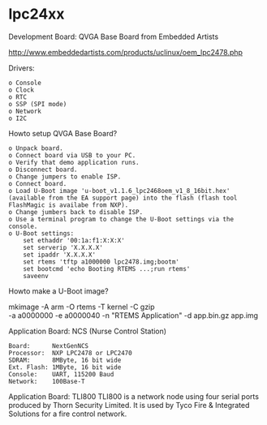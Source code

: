 lpc24xx
=======

Development Board: QVGA Base Board from Embedded Artists

http://www.embeddedartists.com/products/uclinux/oem_lpc2478.php

Drivers:

	o Console
	o Clock
	o RTC
	o SSP (SPI mode)
	o Network
	o I2C

Howto setup QVGA Base Board?

	o Unpack board.
	o Connect board via USB to your PC.
	o Verify that demo application runs.
	o Disconnect board.
	o Change jumpers to enable ISP.
	o Connect board.
	o Load U-Boot image 'u-boot_v1.1.6_lpc2468oem_v1_8_16bit.hex'
	(available from the EA support page) into the flash (flash tool
	FlashMagic is availabe from NXP).
	o Change jumbers back to disable ISP.
	o Use a terminal program to change the U-Boot settings via the console.
	o U-Boot settings:
		set ethaddr '00:1a:f1:X:X:X'
		set serverip 'X.X.X.X'
		set ipaddr 'X.X.X.X'
		set rtems 'tftp a1000000 lpc2478.img;bootm'
		set bootcmd 'echo Booting RTEMS ...;run rtems'
		saveenv

Howto make a U-Boot image?

mkimage -A arm -O rtems -T kernel -C gzip \
   -a a0000000 -e a0000040 -n "RTEMS Application" -d app.bin.gz app.img

Application Board: NCS (Nurse Control Station)

	Board:      NextGenNCS
	Processor:  NXP LPC2478 or LPC2470
	SDRAM:      8MByte, 16 bit wide
	Ext. Flash: 1MByte, 16 bit wide
	Console:    UART, 115200 Baud
	Network:    100Base-T

Application Board: TLI800
	TLI800 is a network node using four serial ports produced by Thorn
	Security Limited.  It is used by Tyco Fire & Integrated Solutions for a
	fire control network.
